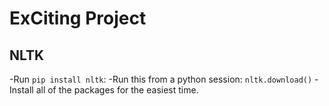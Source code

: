 # ExCiting Project


## NLTK
  -Run `pip install nltk`:
  -Run this from a python session: `nltk.download()`
  -Install all of the packages for the easiest time.
